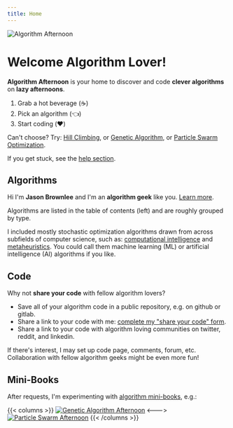 ```yaml
---
title: Home
---
```


![Algorithm Afternoon](/algorithmafternoon.png)

# Welcome Algorithm Lover!

**Algorithm Afternoon** is your home to discover and code **clever algorithms** on **lazy afternoons**.

1. Grab a hot beverage (:coffee:)
2. Pick an algorithm (:point_left:)
3. Start coding (:heart:)

Can't choose? Try: [Hill Climbing](/stochastic/stochastic_hill_climbing/), or [Genetic Algorithm](/genetic/genetic_algorithm/), or [Particle Swarm Optimization](/particle/bare_bones_particle_swarm_optimization/).

If you get stuck, see the [help section](/help/).

## Algorithms

Hi I'm **Jason Brownlee** and I'm an **algorithm geek** like you. [Learn more](/about/).

Algorithms are listed in the table of contents (left) and are roughly grouped by type.

I included mostly stochastic optimization algorithms drawn from across subfields of computer science, such as: [computational intelligence](/glossary/#computational-intelligence) and [metaheuristics](/glossary/#metaheuristics). You could call them machine learning (ML) or artificial intelligence (AI) algorithms if you like.

## Code

Why not **share your code** with fellow algorithm lovers?

- Save all of your algorithm code in a public repository, e.g. on github or gitlab.
- Share a link to your code with me: [complete my "share your code" form](https://forms.gle/t1Hv7orWpnTDDpoy7).
- Share a link to your code with algorithm loving communities on twitter, reddit, and linkedin.

If there's interest, I may set up code page, comments, forum, etc. Collaboration with fellow algorithm geeks might be even more fun!


## Mini-Books

After requests, I'm experimenting with [algorithm mini-books](/books/), e.g.:

{{< columns >}}
[![Genetic Algorithm Afternoon](/book_ga_cover.png)](/books/genetic_algorithm)
<--->
[![Particle Swarm Afternoon](/book_pso_cover.png)](/books/particle_swarm)
{{< /columns >}}
